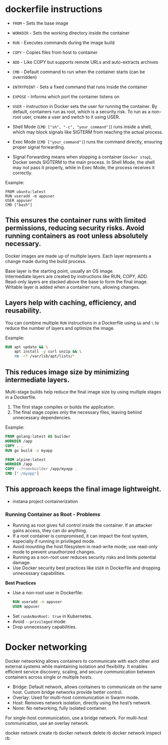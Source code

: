 # dockerfile instructions

- `FROM` - Sets the base image  
- `WORKDIR` - Sets the working directory inside the container  
- `RUN` - Executes commands during the image build  
- `COPY` - Copies files from host to container  
- `ADD` - Like COPY but supports remote URLs and auto-extracts archives  
- `CMD` - Default command to run when the container starts (can be overridden)  
- `ENTRYPOINT` - Sets a fixed command that runs inside the container  
- `EXPOSE` - Informs which port the container listens on
- `USER` - instruction in Docker sets the user for running the container. By default, containers run as root, which is a security risk. To run as a non-root user, create a user and switch to it using USER. 

- Shell Mode (`CMD ["sh", "-c", "your_command"]`) runs inside a shell, which may block signals like SIGTERM from reaching the actual process.  
- Exec Mode (`CMD ["your_command"]`) runs the command directly, ensuring proper signal forwarding.  
- Signal Forwarding means when stopping a container (`docker stop`), Docker sends SIGTERM to the main process. In Shell Mode, the shell may not pass it properly, while in Exec Mode, the process receives it correctly.

Example:  
```
FROM ubuntu:latest
RUN useradd -m appuser
USER appuser
CMD ["bash"]
```

This ensures the container runs with limited permissions, reducing security risks. Avoid running containers as root unless absolutely necessary.
---

Docker images are made up of multiple layers. Each layer represents a change made during the build process.  

Base layer is the starting point, usually an OS image.  
Intermediate layers are created by instructions like RUN, COPY, ADD.  
Read-only layers are stacked above the base to form the final image.  
Writable layer is added when a container runs, allowing changes.  

Layers help with caching, efficiency, and reusability.
---
You can combine multiple `RUN` instructions in a Dockerfile using `&&` and `\` to reduce the number of layers and optimize the image.  

Example:  

```dockerfile
RUN apt update && \
    apt install -y curl unzip && \
    rm -rf /var/lib/apt/lists/*
```

This reduces image size by minimizing intermediate layers.
---
Multi-stage builds help reduce the final image size by using multiple stages in a Dockerfile.  

1. The first stage compiles or builds the application.  
2. The final stage copies only the necessary files, leaving behind unnecessary dependencies.  

Example:  

```dockerfile
FROM golang:latest AS builder  
WORKDIR /app  
COPY . .  
RUN go build -o myapp  

FROM alpine:latest  
WORKDIR /app  
COPY --from=builder /app/myapp .  
CMD ["./myapp"]  
```

This approach keeps the final image lightweight.
---
- instana project containerization

### Running Container as Root - Problems  

- Running as root gives full control inside the container. If an attacker gains access, they can do anything.  
- If a root container is compromised, it can impact the host system, especially if running in privileged mode.  
- Avoid mounting the host filesystem in read-write mode; use read-only mode to prevent unauthorized changes.  
- Running as a non-root user reduces security risks and limits potential damage.  
- Use Docker security best practices like `USER` in Dockerfile and dropping unnecessary capabilities.

**Best Practices**  
- Use a non-root user in Dockerfile:  
  ```dockerfile
  RUN useradd -m appuser  
  USER appuser  
  ```  
- Set `runAsNonRoot: true` in Kubernetes.  
- Avoid `--privileged` mode.  
- Drop unnecessary capabilities.

# Docker networking

Docker networking allows containers to communicate with each other and external systems while maintaining isolation and flexibility. It enables efficient service discovery, scaling, and secure communication between containers across single or multiple hosts.

- Bridge: Default network, allows containers to communicate on the same host. Custom bridge networks provide better control.  
- Overlay: Used for multi-host communication in Swarm mode.  
- Host: Removes network isolation, directly using the host’s network.  
- None: No networking, fully isolated container.  

For single-host communication, use a bridge network. For multi-host communication, use an overlay network.

docker netowrk create rb
docker network delete rb
docker network inspect rb